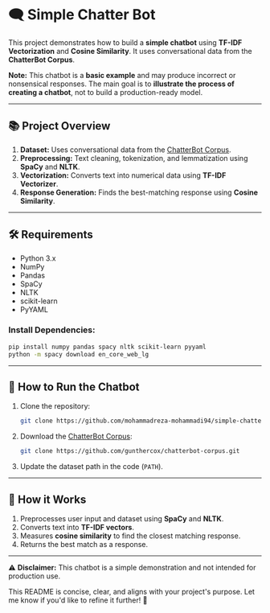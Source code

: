 # 🗨️ Simple Chatter Bot  

This project demonstrates how to build a **simple chatbot** using **TF-IDF Vectorization** and **Cosine Similarity**. It uses conversational data from the **ChatterBot Corpus**.  

**Note:** This chatbot is a **basic example** and may produce incorrect or nonsensical responses. The main goal is to **illustrate the process of creating a chatbot**, not to build a production-ready model.  

---

## 📚 **Project Overview**  
1. **Dataset:** Uses conversational data from the [ChatterBot Corpus](https://github.com/gunthercox/chatterbot-corpus).  
2. **Preprocessing:** Text cleaning, tokenization, and lemmatization using **SpaCy** and **NLTK**.  
3. **Vectorization:** Converts text into numerical data using **TF-IDF Vectorizer**.  
4. **Response Generation:** Finds the best-matching response using **Cosine Similarity**.  

---

## 🛠️ **Requirements**  
- Python 3.x  
- NumPy  
- Pandas  
- SpaCy  
- NLTK  
- scikit-learn  
- PyYAML  

### Install Dependencies:  
```bash
pip install numpy pandas spacy nltk scikit-learn pyyaml
python -m spacy download en_core_web_lg
```

---

## 🚀 **How to Run the Chatbot**  
1. Clone the repository:  
   ```bash
   git clone https://github.com/mohammadreza-mohammadi94/simple-chatterbot.git
   ```
2. Download the [ChatterBot Corpus](https://github.com/gunthercox/chatterbot-corpus):  
   ```bash
   git clone https://github.com/gunthercox/chatterbot-corpus.git
   ```
3. Update the dataset path in the code (`PATH`).  

---

## 🤖 **How it Works**  
1. Preprocesses user input and dataset using **SpaCy** and **NLTK**.  
2. Converts text into **TF-IDF vectors**.  
3. Measures **cosine similarity** to find the closest matching response.  
4. Returns the best match as a response.  

---

⚠️ **Disclaimer:** This chatbot is a simple demonstration and not intended for production use.  

This README is concise, clear, and aligns with your project's purpose. Let me know if you'd like to refine it further! 🚀
